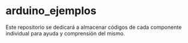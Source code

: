 # arduino_ejemplos
Este repositorio se dedicará a almacenar códigos de cada componente individual para ayuda y comprensión del mismo.
